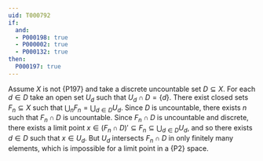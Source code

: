```yaml
---
uid: T000792
if:
  and:
  - P000198: true
  - P000002: true
  - P000132: true
then:
  P000197: true
---
```


Assume $X$ is not {P197} and take a discrete uncountable set $D\subseteq X$.
For each $d\in D$ take an open set $U_d$ such that $U_d\cap D = \{d\}$. 
There exist closed sets $F_n\subseteq X$ such that $\bigcup_n F_n = \bigcup_{d\in D} U_d$. Since $D$ is uncountable, there exists $n$ such that $F_n\cap D$ is uncountable. Since $F_n\cap D$ is uncountable and discrete, there exists a limit point $x\in (F_n\cap D)' \subseteq F_n\subseteq \bigcup_{d\in D} U_d$, and so there exists $d\in D$ such that $x\in U_d$.
But $U_d$ intersects $F_n\cap D$ in only finitely many elements, which is impossible for a limit point in a {P2} space.
